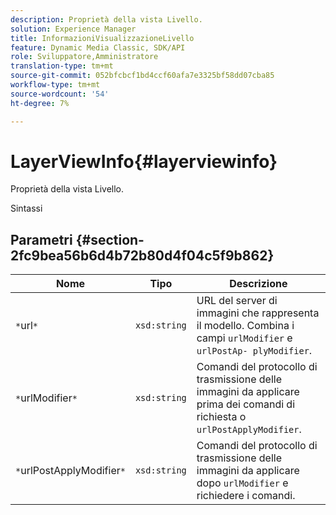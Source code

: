 ```yaml
---
description: Proprietà della vista Livello.
solution: Experience Manager
title: InformazioniVisualizzazioneLivello
feature: Dynamic Media Classic, SDK/API
role: Sviluppatore,Amministratore
translation-type: tm+mt
source-git-commit: 052bfcbcf1bd4ccf60afa7e3325bf58dd07cba85
workflow-type: tm+mt
source-wordcount: '54'
ht-degree: 7%

---
```



# LayerViewInfo{#layerviewinfo}

Proprietà della vista Livello.

Sintassi

## Parametri {#section-2fc9bea56b6d4b72b80d4f04c5f9b862}

| Nome | Tipo | Descrizione |
|---|---|---|
| `*`url`*` | `xsd:string` | URL del server di immagini che rappresenta il modello. Combina i campi `urlModifier` e `urlPostAp- plyModifier`. |
| `*`urlModifier`*` | `xsd:string` | Comandi del protocollo di trasmissione delle immagini da applicare prima dei comandi di richiesta o `urlPostApplyModifier`. |
| `*`urlPostApplyModifier`*` | `xsd:string` | Comandi del protocollo di trasmissione delle immagini da applicare dopo `urlModifier` e richiedere i comandi. |

